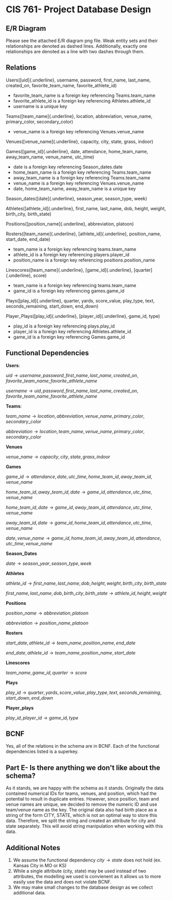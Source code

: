 # CIS 761- Project Database Design

## E/R Diagram
Please see the attached E/R diagram png file. Weak entity sets and their relationships are denoted as dashed lines. Additionally, exactly one relationships are denoted as a line with two dashes through them.

## Relations

Users([uid]{.underline}, username, password, first_name, last_name, created_on, favorite_team_name, favorite_athlete_id)

* favorite_team_name is a foreign key referencing Teams.team_name
* favorite_athlete_id is a foreign key referencing Athletes.athlete_id
* username is a unique key

Teams([team_name]{.underline}, location, abbreviation, venue_name, primary_color, secondary_color)

* venue_name is a foreign key referencing Venues.venue_name

Venues([venue_name]{.underline}, capacity, city, state, grass, indoor)

Games([game_id]{.underline}, date, attendance, home_team_name, away_team_name, venue_name, utc_time)

* date is a foreign key referencing Season_dates.date
* home_team_name is a foreign key referencing Teams.team_name
* away_team_name is a foreign key referencing Teams.team_name
* venue_name is a foreign key referencing Venues.venue_name
* date, home_team_name, away_team_name is a unique key

Season_dates([date]{.underline}, season_year, season_type, week)
	
Athletes([athlete_id]{.underline}, first_name, last_name, dob, height, weight, birth_city, birth_state)

Positions([position_name]{.underline}, abbreviation, platoon)

Rosters([team_name]{.underline}, [athlete_id]{.underline}, position_name, start_date, end_date)

* team_name is a foreign key referencing teams.team_name
* athlete_id is a foreign key referencing players.player_id
* position_name is a foreign key referencing positions.position_name
	
Linescores([team_name]{.underline}, [game_id]{.underline}, [quarter]{.underline}, score)

* team_name is a foreign key referencing teams.team_name
* game_id is a foreign key referencing games.game_id

Plays([play_id]{.underline}, quarter, yards, score_value, play_type, text, seconds_remaining, start_down, end_down)

Player_Plays([play_id]{.underline}, [player_id]{.underline}, game_id, type)

* play_id is a foreign key referencing plays.play_id
* player_id is a foreign key referencing Athletes.athlete_id
* game_id is a foreign key referencing Games.game_id

## Functional Dependencies

**Users**:

$uid \to username, password, first\_name, last\_name, created\_on, favorite\_team\_name, favorite\_athlete\_name$

$username \to uid, password, first\_name, last\_name, created\_on, favorite\_team\_name, favorite\_athlete\_name$

**Teams**:

$team\_name \to location, abbreviation, venue\_name, primary\_color, secondary\_color$

$abbreviation \to location, team\_name, venue\_name, primary\_color, secondary\_color$

**Venues**

$venue\_name \to capacity, city, state, grass, indoor$


**Games**

$game\_id \to attendance, date, utc\_time, home\_team\_id, away\_team\_id, venue\_name$

$home\_team\_id, away\_team\_id, date \to game\_id, attendance, utc\_time, venue\_name$

$home\_team\_id, date \to game\_id, away\_team\_id, attendance, utc\_time, venue\_name$

$away\_team\_id, date \to game\_id, home\_team\_id, attendance, utc\_time, venue\_name$

$date, venue\_name \to game\_id, home\_team\_id, away\_team\_id, attendance, utc\_time, venue\_name$

**Season_Dates**

$date \to season\_year, season\_type, week$

**Athletes**

$athlete\_id \to first\_name, last\_name, dob, height, weight, birth\_city, birth\_state$

$first\_name, last\_name, dob, birth\_city, birth\_state \to athlete\_id, height, weight$

**Positions**

$position\_name \to abbreviation, platoon$

$abbreviation \to position\_name, platoon$

**Rosters**

$start\_date, athlete\_id \to team\_name, position\_name, end\_date$

$end\_date, athlete\_id \to team\_name, position\_name, start\_date$

**Linescores**

$team\_name, game\_id, quarter \to score$

**Plays**

$play\_id \to quarter, yards, score\_value, play\_type, text, seconds\_remaining, start\_down, end\_down$

**Player_plays**

$play\_id, player\_id \to game\_id, type$

## BCNF
Yes, all of the relations in the schema are in BCNF. Each of the functional dependencies listed is a superkey.

## Part E- Is there anything we don't like about the schema?
As it stands, we are happy with the schema as it stands. Originally the data contained numerical IDs for teams, venues, and position, which had the potential to result in duplicate entries. However, since position, team and venue names are unique, we decided to remove the numeric ID and use team/venue name as the key. The original data also had birth place as a string of the form CITY, STATE, which is not an optimal way to store this data. Therefore, we split the string and created an attribute for city and state separately. This will avoid string manipulation when working with this data. 

## Additional Notes
1. We assume the functional dependency $city \to state$ does not hold (ex. Kansas City in MO or KS)
2. While a single attribute (city, state) may be used instead of two attributes, the modelling we used is convienent as it allows us to more easily use the data and does not violate BCNF.
3. We may make small changes to the database design as we collect additional data.

